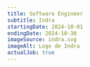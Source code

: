 ```yaml
---
title: Software Engineer
subtitle: Indra
startingDate: 2024-10-01
endingDate: 2024-10-30
imageSource: indra.svg
imageAlt: Logo de Indra
actualJob: true
---
```


